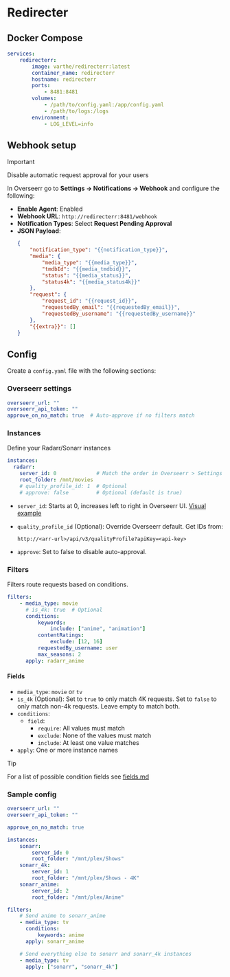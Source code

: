 # Redirecter

## Docker Compose
```yaml
services:
    redirecterr:
        image: varthe/redirecterr:latest
        container_name: redirecterr
        hostname: redirecterr
        ports:
            - 8481:8481
        volumes:
            - /path/to/config.yaml:/app/config.yaml
            - /path/to/logs:/logs
        environment:
            - LOG_LEVEL=info
```

## Webhook setup
> [!IMPORTANT]  
> Disable automatic request approval for your users

In Overseerr go to **Settings -> Notifications -> Webhook** and configure the following:

-   **Enable Agent**: Enabled
-   **Webhook URL**: `http://redirecterr:8481/webhook`
-   **Notification Types**: Select **Request Pending Approval**
-   **JSON Payload**:
    ```json
    {
        "notification_type": "{{notification_type}}",
        "media": {
            "media_type": "{{media_type}}",
            "tmdbId": "{{media_tmdbid}}",
            "status": "{{media_status}}",
            "status4k": "{{media_status4k}}"
        },
        "request": {
            "request_id": "{{request_id}}",
            "requestedBy_email": "{{requestedBy_email}}",
            "requestedBy_username": "{{requestedBy_username}}"
        },
        "{{extra}}": []
    }
    ```

## Config
Create a `config.yaml` file with the following sections:

### Overseerr settings
```yaml
overseerr_url: ""
overseerr_api_token: ""
approve_on_no_match: true  # Auto-approve if no filters match
```

### Instances
Define your Radarr/Sonarr instances

```yaml
instances:
  radarr:                    
    server_id: 0             # Match the order in Overseerr > Settings > Services (example below)
    root_folder: /mnt/movies
    # quality_profile_id: 1  # Optional
    # approve: false         # Optional (default is true)
```

- `server_id`: Starts at 0, increases left to right in Overseerr UI. [Visual example](https://github.com/user-attachments/assets/a7a60d91-0f24-42a9-bbe1-ea4f1c945e6a)
- `quality_profile_id` (Optional): Override Overseerr default. Get IDs from:

  ```
  http://<arr-url>/api/v3/qualityProfile?apiKey=<api-key>
  ```
- `approve`: Set to false to disable auto-approval.


### Filters

Filters route requests based on conditions.

```yaml
filters:
    - media_type: movie
      # is_4k: true  # Optional
      conditions:
          keywords:
              include: ["anime", "animation"]
          contentRatings:
              exclude: [12, 16]
          requestedBy_username: user
          max_seasons: 2
      apply: radarr_anime
```

#### Fields

-   `media_type`: `movie` or `tv`
-   `is_4k` (Optional): Set to `true` to only match 4K requests. Set to `false` to only match non-4k requests. Leave empty to match both.
-   `conditions`:
    - `field`:
        -   `require`: All values must match
        -   `exclude`: None of the values must match
        -   `include`: At least one value matches
-   `apply`: One or more instance names

> [!TIP]  
> For a list of possible condition fields see [fields.md](https://github.com/varthe/Redirecterr/blob/main/fields.md)

### Sample config
```yaml
overseerr_url: ""
overseerr_api_token: ""

approve_on_no_match: true

instances:
    sonarr:
        server_id: 0
        root_folder: "/mnt/plex/Shows"
    sonarr_4k:
        server_id: 1
        root_folder: "/mnt/plex/Shows - 4K"
    sonarr_anime:
        server_id: 2
        root_folder: "/mnt/plex/Anime"

filters:
    # Send anime to sonarr_anime
    - media_type: tv
      conditions:
          keywords: anime
      apply: sonarr_anime

    # Send everything else to sonarr and sonarr_4k instances
    - media_type: tv
      apply: ["sonarr", "sonarr_4k"]
```
